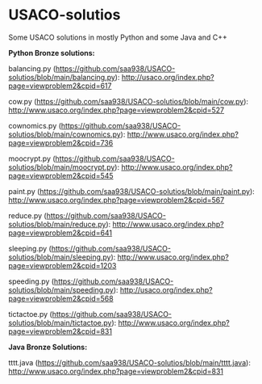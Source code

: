# USACO-solutios
Some USACO solutions in mostly Python and some Java and C++

**Python Bronze solutions:**

balancing.py (https://github.com/saa938/USACO-solutios/blob/main/balancing.py): http://usaco.org/index.php?page=viewproblem2&cpid=617 

cow.py (https://github.com/saa938/USACO-solutios/blob/main/cow.py): http://www.usaco.org/index.php?page=viewproblem2&cpid=527 

cownomics.py (https://github.com/saa938/USACO-solutios/blob/main/cownomics.py): http://www.usaco.org/index.php?page=viewproblem2&cpid=736 

moocrypt.py (https://github.com/saa938/USACO-solutios/blob/main/moocrypt.py): http://www.usaco.org/index.php?page=viewproblem2&cpid=545 

paint.py (https://github.com/saa938/USACO-solutios/blob/main/paint.py): http://www.usaco.org/index.php?page=viewproblem2&cpid=567

reduce.py (https://github.com/saa938/USACO-solutios/blob/main/reduce.py): http://www.usaco.org/index.php?page=viewproblem2&cpid=641 

sleeping.py (https://github.com/saa938/USACO-solutios/blob/main/sleeping.py): http://www.usaco.org/index.php?page=viewproblem2&cpid=1203 

speeding.py (https://github.com/saa938/USACO-solutios/blob/main/speeding.py): http://usaco.org/index.php?page=viewproblem2&cpid=568 

tictactoe.py (https://github.com/saa938/USACO-solutios/blob/main/tictactoe.py): http://www.usaco.org/index.php?page=viewproblem2&cpid=831 

**Java Bronze Solutions:**

tttt.java (https://github.com/saa938/USACO-solutios/blob/main/tttt.java): http://www.usaco.org/index.php?page=viewproblem2&cpid=831
